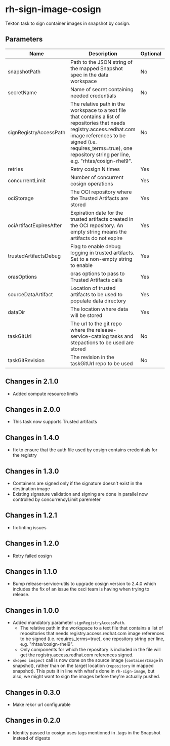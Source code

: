 # rh-sign-image-cosign

Tekton task to sign container images in snapshot by cosign.

## Parameters

| Name                    | Description                                                                                                                                                                                                                                       | Optional  | Default value           |
|-------------------------|---------------------------------------------------------------------------------------------------------------------------------------------------------------------------------------------------------------------------------------------------|-----------|-------------------------|
| snapshotPath            | Path to the JSON string of the mapped Snapshot spec in the data workspace                                                                                                                                                                         | No        | -                       |
| secretName              | Name of secret containing needed credentials                                                                                                                                                                                                      | No        | -                       |
| signRegistryAccessPath  | The relative path in the workspace to a text file that contains a list of repositories that needs registry.access.redhat.com image references to be signed (i.e. requires_terms=true), one repository string per line, e.g. "rhtas/cosign-rhel9". | No        | -                       |
| retries                 | Retry cosign N times                                                                                                                                                                                                                              | Yes       | 3                       |
| concurrentLimit         | Number of concurrent cosign operations                                                                                                                                                                                                            | Yes       | 5                       |
| ociStorage              | The OCI repository where the Trusted Artifacts are stored                                                                                                                                                                                         | Yes       | empty                   |
| ociArtifactExpiresAfter | Expiration date for the trusted artifacts created in the OCI repository. An empty string means the artifacts do not expire                                                                                                                        | Yes       | 1d                      |
| trustedArtifactsDebug   | Flag to enable debug logging in trusted artifacts. Set to a non-empty string to enable                                                                                                                                                            | Yes       | ""                      |
| orasOptions             | oras options to pass to Trusted Artifacts calls                                                                                                                                                                                                   | Yes       | ""                      | 
| sourceDataArtifact      | Location of trusted artifacts to be used to populate data directory                                                                                                                                                                               | Yes       | ""                      |
| dataDir                 | The location where data will be stored                                                                                                                                                                                                            | Yes       | $(workspaces.data.path) |
| taskGitUrl              | The url to the git repo where the release-service-catalog tasks and stepactions to be used are stored                                                                                                                                             | No        | ""                      |
| taskGitRevision         | The revision in the taskGitUrl repo to be used                                                                                                                                                                                                    | No        | ""                      |

## Changes in 2.1.0
* Added compute resource limits

## Changes in 2.0.0
* This task now supports Trusted artifacts

## Changes in 1.4.0
* fix to ensure that the auth file used by cosign contains credentials for the registry

## Changes in 1.3.0
* Containers are signed only if the signature doesn't exist in the destination image
* Existing signature validation and signing are done in parallel now controlled by concurrencyLimit paremeter

## Changes in 1.2.1
* fix linting issues

## Changes in 1.2.0
* Retry failed cosign

## Changes in 1.1.0
* Bump release-service-utils to upgrade cosign version to 2.4.0 which includes the fix of an issue the osci team is having when trying to release.

## Changes in 1.0.0
* Added mandatory parameter `signRegistryAccessPath`.
  * The relative path in the workspace to a text file that contains a list of repositories
    that needs registry.access.redhat.com image references to be signed (i.e.
    requires_terms=true), one repository string per line, e.g. "rhtas/cosign-rhel9".
  * Only components for which the repository is included in the file will get
    the registry.access.redhat.com references signed.
* `skopeo inspect` call is now done on the source image (`containerImage` in snapshot), rather
  than on the target location (`repository` in mapped snapshot). This puts it in line
  with what's done in `rh-sign-image`, but also, we might want to sign the images before
  they're actually pushed.

## Changes in 0.3.0
* Make rekor url configurable

## Changes in 0.2.0
* Identity passed to cosign uses tags mentioned in .tags in the Snapshot instead of digests
